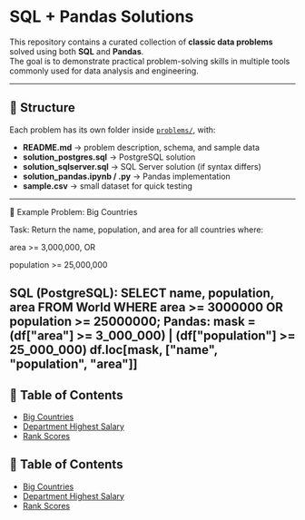 # SQL + Pandas Solutions

This repository contains a curated collection of **classic data problems** solved using both **SQL** and **Pandas**.  
The goal is to demonstrate practical problem-solving skills in multiple tools commonly used for data analysis and engineering.

---

## 📂 Structure

Each problem has its own folder inside [`problems/`](./problems), with:

- **README.md** → problem description, schema, and sample data  
- **solution_postgres.sql** → PostgreSQL solution  
- **solution_sqlserver.sql** → SQL Server solution (if syntax differs)  
- **solution_pandas.ipynb / .py** → Pandas implementation  
- **sample.csv** → small dataset for quick testing
---
📘 Example Problem: Big Countries

Task:
Return the name, population, and area for all countries where:

area >= 3,000,000, OR

population >= 25,000,000

SQL (PostgreSQL):
SELECT name, population, area
FROM World
WHERE area >= 3000000 OR population >= 25000000;
Pandas:
mask = (df["area"] >= 3_000_000) | (df["population"] >= 25_000_000)
df.loc[mask, ["name", "population", "area"]]
---
## 📑 Table of Contents
- [Big Countries](problems/big-countries)  
- [Department Highest Salary](problems/department-highest-salary)  
- [Rank Scores](problems/rank-scores) 
## 📑 Table of Contents
- [Big Countries](problems/big-countries)  
- [Department Highest Salary](problems/department-highest-salary)  
- [Rank Scores](problems/rank-scores) 
